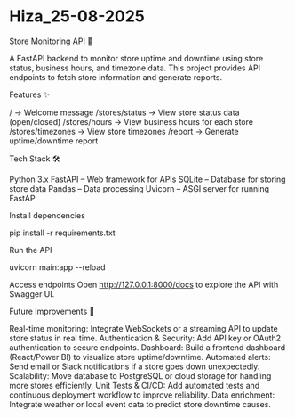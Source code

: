 # Hiza_25-08-2025
Store Monitoring API 🚀

A FastAPI backend to monitor store uptime and downtime using store status, business hours, and timezone data. This project provides API endpoints to fetch store information and generate reports.

Features ✨

/ → Welcome message
/stores/status → View store status data (open/closed)
/stores/hours → View business hours for each store
/stores/timezones → View store timezones
/report → Generate uptime/downtime report


Tech Stack 🛠️

Python 3.x
FastAPI – Web framework for APIs
SQLite – Database for storing store data
Pandas – Data processing
Uvicorn – ASGI server for running FastAP

Install dependencies

pip install -r requirements.txt

Run the API

uvicorn main:app --reload

Access endpoints
Open http://127.0.0.1:8000/docs
 to explore the API with Swagger UI.

 Future Improvements 🚀
 
Real-time monitoring: Integrate WebSockets or a streaming API to update store status in real time.
Authentication & Security: Add API key or OAuth2 authentication to secure endpoints.
Dashboard: Build a frontend dashboard (React/Power BI) to visualize store uptime/downtime.
Automated alerts: Send email or Slack notifications if a store goes down unexpectedly.
Scalability: Move database to PostgreSQL or cloud storage for handling more stores efficiently.
Unit Tests & CI/CD: Add automated tests and continuous deployment workflow to improve reliability.
Data enrichment: Integrate weather or local event data to predict store downtime causes.

